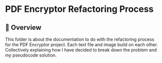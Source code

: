 # PDF Encryptor Refactoring Process

## 📌 **Overview**

This folder is about the documentation to do with the refactoring process for the PDF Encryptor project. Each text file and image build on each other. Collectively explaining how I have decided to break down the problem and my pseudocode solution.